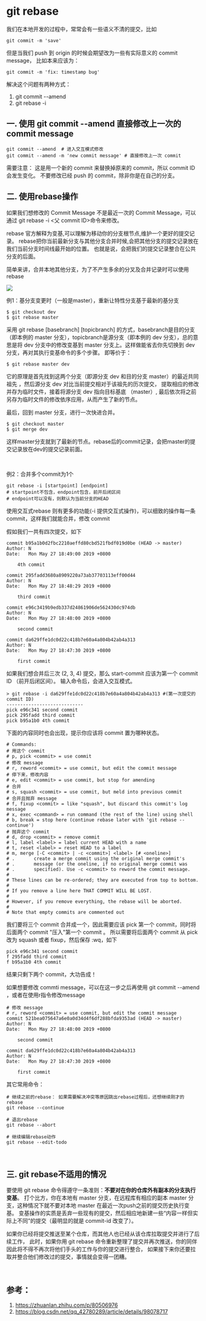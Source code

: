 # git rebase
我们在本地开发的过程中，常常会有一些语义不清的提交，比如 
```
git commit -m 'save'
```
但是当我们 push 到 origin 的时候会期望改为一些有实际意义的 commit message，
比如本来应该为：
```
git commit -m 'fix: timestamp bug'
```
解决这个问题有两种方式：

1. git commit --amend
2. git rebase -i


## 一.  使用 git commit --amend 直接修改上一次的 commit message
```
git commit --amend  # 进入交互模式修改
git commit --amend -m 'new commit message' # 直接修改上一次 commit
```
需要注意：
这是用一个新的 commit 来替换掉原来的 commit，所以 commit ID 会发生变化。
不要修改已经 push 的 commit，除非你是在自己的分支。


## 二. 使用rebase操作
如果我们想修改的 Commit Message 不是最近一次的 Commit Message，可以通过 git rebase -i <父 commit ID>命令来修改。

rebase 官方解释为变基,可以理解为移动你的分支根节点,维护一个更好的提交记录。
rebase把你当前最新分支与其他分支合并时候,会把其他分支的提交记录放在我们当前分支时间线最开始的位置。
也就是说，会把我们的提交记录整合在公共分支的后面。

简单来讲，合并本地其他分支，为了不产生多余的分叉及合并记录时可以使用rebase

<img src="./pics/git rebase.gif" />

例1：基分支变更时（一般是master），重新让特性分支基于最新的基分支
```
$ git checkout dev
$ git rebase master
```
采用 git rebase [basebranch] [topicbranch] 的方式，basebranch是目的分支（即本例的 master 分支），topicbranch是源分支（即本例的 dev 分支），总的意思是将 dev 分支中的修改变基到 master 分支上。这样做能省去你先切换到 dev 分支，再对其执行变基命令的多个步骤。
即等价于：
```
$ git rebase master dev
```
它的原理是首先找到这两个分支（即源分支 dev 和目的分支 master）的最近共同祖先 ，然后源分支 dev 对比当前提交相对于该祖先的历次提交，
提取相应的修改并存为临时文件，接着将源分支 dev 指向目标基底 （master）, 最后依次将之前另存为临时文件的修改依序应用，从而产生了新的节点。

最后，回到 master 分支，进行一次快进合并。
```
$ git checkout master
$ git merge dev
```
这样master分支就到了最新的节点。rebase后的commit记录，会把master的提交记录放在dev的提交记录前面。

<br>

例2：合并多个commit为1个
```
git rebase -i [startpoint] [endpoint]
# startpoint不包含，endpoint包含，前开后闭区间
# endpoint可以没有，则默认为当前分支的HEAD
```
使用交互式rebase 则有更多的功能(-i 提供交互式操作)，可以细致的操作每一条 commit，这样我们就能合并，修改 commit

假如我们一共有四次提交，如下
```
commit b95a1b0d2fbc2210aeffd80cbd521fbdf019d0be (HEAD -> master)
Author: N
Date:   Mon May 27 18:49:00 2019 +0800

    4th commit

commit 295fadd3680a8909220a73ab37703113eff00d44
Author: N
Date:   Mon May 27 18:48:29 2019 +0800

    third commit

commit e96c3419b9edb337d24861906de562430dc974db
Author: N
Date:   Mon May 27 18:48:00 2019 +0800

    second commit

commit da629ffe1dc0d22c418b7e60a4a804b42ab4a313
Author: N
Date:   Mon May 27 18:47:30 2019 +0800

    first commit
```
如果我们想合并后三次 (2, 3, 4) 提交，那么 start-commit 应该为第一个 commit ID （前开后闭区间）。
输入命令后，会进入交互模式。
```
> git rebase -i da629ffe1dc0d22c418b7e60a4a804b42ab4a313 #(第一次提交的 commit ID)
----------------------------
pick e96c341 second commit
pick 295fadd third commit
pick b95a1b0 4th commit
```
下面的内容同时也会出现，提示你应该将 commit 置为哪种状态。
```
# Commands:
# 用这个 commit
# p, pick <commit> = use commit
# 修改 message
# r, reword <commit> = use commit, but edit the commit message 
# 停下来，修改内容
# e, edit <commit> = use commit, but stop for amending 
# 合并
# s, squash <commit> = use commit, but meld into previous commit
# 合并且抛弃 message
# f, fixup <commit> = like "squash", but discard this commit's log message
# x, exec <command> = run command (the rest of the line) using shell
# b, break = stop here (continue rebase later with 'git rebase --continue')
# 抛弃这个 commit
# d, drop <commit> = remove commit 
# l, label <label> = label current HEAD with a name
# t, reset <label> = reset HEAD to a label
# m, merge [-C <commit> | -c <commit>] <label> [# <oneline>]
# .       create a merge commit using the original merge commit's
# .       message (or the oneline, if no original merge commit was
# .       specified). Use -c <commit> to reword the commit message.
#
# These lines can be re-ordered; they are executed from top to bottom.
#
# If you remove a line here THAT COMMIT WILL BE LOST.
#
# However, if you remove everything, the rebase will be aborted.
#
# Note that empty commits are commented out
```
我们要将三个 commit 合并成一个，因此需要应该 pick 第一个 commit，同时将后面两个 commit "压入"第一个 commit 。
所以需要将后面两个 commit 从 pick 改为 squash 或者 fixup，然后保存 :wq，如下
```
pick e96c341 second commit
f 295fadd third commit
f b95a1b0 4th commit
```
结果只剩下两个 commit，大功告成！

如果想要修改 commti message，可以在这一步之后再使用 git commit --amend ，或者在使用r指令修改message
```
# 修改 message
# r, reword <commit> = use commit, but edit the commit message 
commit 521bea075647a6e0a0d34d4f6df288bfda9353ad (HEAD -> master)
Author: N
Date:   Mon May 27 18:48:00 2019 +0800

	second commit

commit da629ffe1dc0d22c418b7e60a4a804b42ab4a313
Author: N
Date:   Mon May 27 18:47:30 2019 +0800

	first commit
```

其它常用命令：
```
# 继续之前的rebase： 如果需要解决冲突等原因跳出rebase过程后，还想继续刚才的rebase
git rebase --continue

# 退出rebase
git rebase --abort

# 继续编辑rebase动作
git rebase --edit-todo
```

<br>

## 三. git rebase不适用的情况
要使用 git rebase 命令得遵守一条准则：<strong>不要对在你的仓库外有副本的分支执行变基</strong>。
打个比方，你在本地有 master 分支，在远程库有相应的副本 master 分支，这种情况下就不要对本地 master 在最近一次push之前的提交历史执行变基。
变基操作的实质是丢弃一些现有的提交，然后相应地新建一些“内容一样但实际上不同”的提交（最明显的就是 commit-id 改变了）。 

如果你已经将提交推送至某个仓库，而其他人也已经从该仓库拉取提交并进行了后续工作，
此时，如果你用 git rebase 命令重新整理了提交并再次推送，你的同伴因此将不得不再次将他们手头的工作与你的提交进行整合，
如果接下来你还要拉取并整合他们修改过的提交，事情就会变得一团糟。

<br>

## 参考：
1. https://zhuanlan.zhihu.com/p/80506976
2. https://blog.csdn.net/qq_42780289/article/details/98078717